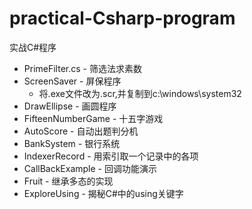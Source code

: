 practical-Csharp-program
========================

实战C#程序

* PrimeFilter.cs - 筛选法求素数
* ScreenSaver - 屏保程序
    * 将.exe文件改为.scr,并复制到c:\windows\system32
* DrawEllipse - 画圆程序
* FifteenNumberGame - 十五字游戏
* AutoScore - 自动出题判分机
* BankSystem - 银行系统
* IndexerRecord - 用索引取一个记录中的各项
* CallBackExample - 回调功能演示
* Fruit - 继承多态的实现
* ExploreUsing - 揭秘C#中的using关键字

